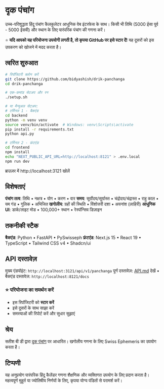 # दृक पंचांग

उच्च-परिशुद्धता हिंदू पंचांग कैलकुलेटर आधुनिक वेब इंटरफेस के साथ। किसी भी तिथि (5000 ईसा पूर्व - 5000 ईसवी) और स्थान के लिए पारंपरिक पंचांग की गणना करें।

⭐ **यदि आपको यह परियोजना उपयोगी लगती है, तो कृपया GitHub पर इसे स्टार दें!** यह दूसरों को इस उपकरण को खोजने में मदद करता है।

## त्वरित शुरुआत

```bash
# रिपॉजिटरी क्लोन करें
git clone https://github.com/bidyashish/drik-panchanga
cd drik-panchanga

# एक-कमांड सेटअप और रन
./setup.sh

# या मैन्युअल सेटअप:
# टर्मिनल 1 - बैकएंड
cd backend
python -m venv venv
source venv/bin/activate  # Windows: venv\Scripts\activate
pip install -r requirements.txt
python api.py

# टर्मिनल 2 - फ्रंटएंड
cd frontend
npm install
echo "NEXT_PUBLIC_API_URL=http://localhost:8121" > .env.local
npm run dev
```

ब्राउज़र में http://localhost:3121 खोलें

## विशेषताएं

**पंचांग तत्व**: तिथि • नक्षत्र • योग • करण • वार
**समय**: सूर्योदय/सूर्यास्त • चंद्रोदय/चंद्रास्त • राहु काल • यम गंड • गुलिक • अभिजित
**खगोलीय**: ग्रहों की स्थिति • विंशोत्तरी दशा • अयनांश (लाहिरी)
**आधुनिक UI**: डार्क/लाइट मोड • 100,000+ स्थान • रेस्पॉन्सिव डिज़ाइन

## तकनीकी स्टैक

**बैकएंड**: Python • FastAPI • PySwisseph
**फ्रंटएंड**: Next.js 15 • React 19 • TypeScript • Tailwind CSS v4 • Shadcn/ui

## API दस्तावेज़

मुख्य एंडपॉइंट: `http://localhost:3121/api/v1/panchanga`
पूर्ण दस्तावेज़: [API.md](./API.md) देखें • बैकएंड दस्तावेज़: `http://localhost:8121/docs`


### ⭐ परियोजना का समर्थन करें
- इस रिपॉजिटरी को **स्टार करें**
- इसे दूसरों के साथ साझा करें
- समस्याओं की रिपोर्ट करें और सुधार सुझाएं

## श्रेय

सतीश बी डी द्वारा [दृक पंचांग](https://github.com/bdsatish/drik-panchanga) पर आधारित।
खगोलीय गणना के लिए Swiss Ephemeris का उपयोग करता है।

## टिप्पणी

यह अनुप्रयोग पारंपरिक हिंदू कैलेंडर गणना शैक्षणिक और व्यक्तिगत उपयोग के लिए प्रदान करता है। महत्वपूर्ण मुहूर्त या ज्योतिषीय निर्णयों के लिए, कृपया योग्य पंडितों से परामर्श करें।